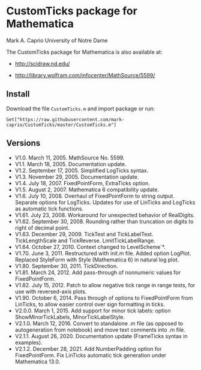 CustomTicks package for Mathematica
===================================

Mark A. Caprio
University of Notre Dame

The CustomTicks package for Mathematica is also available at:

 - http://scidraw.nd.edu/

 - http://library.wolfram.com/infocenter/MathSource/5599/

## Install

Download the file `CustomTicks.m` and import package or run:

`Get["https://raw.githubusercontent.com/mark-caprio/CustomTicks/master/CustomTicks.m"]`

## Versions

 - V1.0. March 11, 2005.  MathSource No. 5599.
 - V1.1. March 18, 2005.  Documentation update.
 - V1.2. September 17, 2005.  Simplified LogTicks syntax.
 - V1.3. November 29, 2005.  Documentation update.
 - V1.4. July 18, 2007.  FixedPointForm, ExtraTicks option.
 - V1.5. August 2, 2007.  Mathematica 6 compatibility update.
 - V1.6. July 10, 2008.  Overhaul of FixedPointForm to string output.  Separate options for LogTicks.  Updates for use of LinTicks and LogTicks as automatic tick functions.
 - V1.61. July 23, 2008. Workaround for unexpected behavior of RealDigits.
 - V1.62. September 30, 2008. Rounding rather than truncation on digits to right of decimal point.
 - V1.63. December 29, 2009. TickTest and TickLabelTest.  TickLengthScale and TickReverse.  LimitTickLabelRange.
 - V1.64. October 27, 2010. Context changed to LevelScheme`*.
 - V1.70. June 3, 2011. Restructured with init.m file.  Added option LogPlot.  Replaced StyleForm with Style (Mathematica 6) in natural log plot.
 - V1.80. September 30, 2011. TickDirection.
 - V1.81. March 24, 2012. Add pass-through of nonnumeric values for FixedPointForm.
 - V1.82. July 15, 2012. Patch to allow negative tick range in range tests, for use with reversed-axis plots.
 - V1.90. October 6, 2014. Pass through of options to FixedPointForm from LinTicks, to allow easier control over sign formatting in ticks.
 - V2.0.0. March 1, 2015. Add support for minor tick labels: option ShowMinorTickLabels, MinorTickLabelStyle.
 - V2.1.0. March 12, 2016. Convert to standalone .m file (as opposed to autogeneration from notebook) and move text comments into .m file. 
 - V2.1.1. August 26, 2020. Documentation update (FrameTicks syntax in examples).
 - V2.1.2. December 28, 2021. Add NumberPadding option for FixedPointForm. Fix LinTicks automatic tick generation under Mathematica 13.0.
